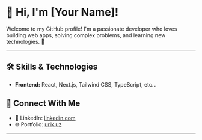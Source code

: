 # 👋 Hi, I'm [Your Name]!

Welcome to my GitHub profile! I'm a passionate developer who loves building web apps, solving complex problems, and learning new technologies. 🚀

---

## 🛠️ Skills & Technologies

- **Frontend:** React, Next.js, Tailwind CSS, TypeScript, etc...

## 🤝 Connect With Me

- 💼 LinkedIn: <a href="https://www.linkedin.com/in/doniyor-majidov-61a600219/" target='_blank'>linkedin.com</a>
- 🌐 Portfolio: <a href="https://urik.uz/" target='_blank'>urik.uz</a> 

---
